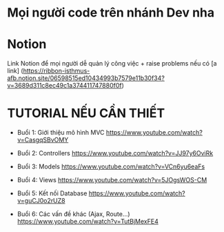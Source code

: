 # Mọi người code trên nhánh Dev nha

# Notion

Link Notion để mọi người dễ quản lý công việc + raise problems nếu có
[a link] (https://ribbon-isthmus-afb.notion.site/06598515ed10434993b7579e11b30f34?v=3689d311c8ec49c1a374411747880f0f)

# TUTORIAL NẾU CẦN THIẾT

- Buổi 1: Giới thiệu mô hình MVC
  https://www.youtube.com/watch?v=CasgqSBvOMY

- Buổi 2: Controllers
  https://www.youtube.com/watch?v=JJ97y6OviRk

- Buổi 3: Models
  https://www.youtube.com/watch?v=VCn6yu6eaFs

- Buổi 4: Views
  https://www.youtube.com/watch?v=5JOgsWOS-CM

- Buổi 5: Kết nối Database
  https://www.youtube.com/watch?v=guCJ0o2rUZ8

- Buổi 6: Các vấn đề khác (Ajax, Route...)
  https://www.youtube.com/watch?v=TutBjMexFE4
